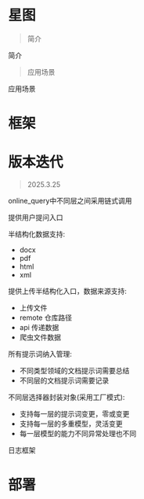 # 星图

> 简介

简介
> 应用场景

应用场景
# 框架

# 版本迭代

>2025.3.25

online_query中不同层之间采用链式调用

提供用户提问入口

半结构化数据支持:
- docx
- pdf
- html
- xml

提供上传半结构化入口，数据来源支持:
- 上传文件
- remote 仓库路径
- api 传递数据
- 爬虫文件数据

所有提示词纳入管理:
- 不同类型领域的文档提示词需要总结
- 不同层的文档提示词需要记录

不同层选择器封装对象(采用工厂模式):
- 支持每一层的提示词变更，零或变更
- 支持每一层的多重模型，灵活变更
- 每一层模型的能力不同异常处理也不同

日志框架

# 部署

